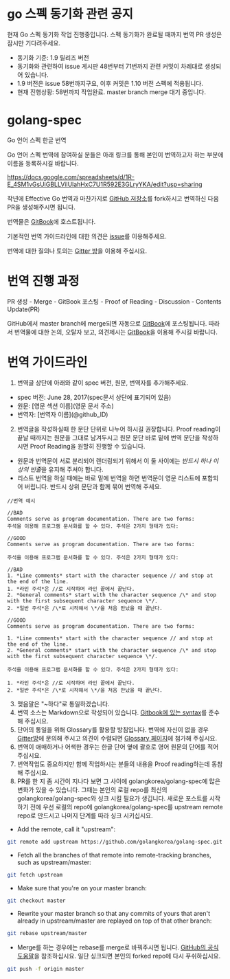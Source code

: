 # go 스펙 동기화 관련 공지
현재 Go 스펙 동기화 작업 진행중입니다. 스펙 동기화가 완료될 때까지 번역 PR 생성은 잠시만 기다려주세요. 

* 동기화 기준: 1.9 릴리즈 버전
* 동기화와 관련하여 issue 게시판 48번부터 71번까지 관련 커밋이 차례대로 생성되어 있습니다. 
* 1.9 버전은 issue 58번까지구요, 이후 커밋은 1.10 버전 스펙에 적용됩니다.
* 현재 진행상황: 58번까지 작업완료. master branch merge 대기 중입니다.

# golang-spec
Go 언어 스펙 한글 번역

Go 언어 스펙 번역에 참여하실 분들은 아래 링크를 통해 본인이 번역하고자 하는 부분에 이름을 등록하시길 바랍니다.

https://docs.google.com/spreadsheets/d/1R-E_4SM1vGsUiGBLLVilUlahHxC7U1R592E3GLryYKA/edit?usp=sharing

작년에 Effective Go 번역과 마찬가지로 [GitHub 저장소](
https://github.com/golangkorea/golang-spec)를 fork하시고 번역하신 다음 PR을 생성해주시면 됩니다.

번역물은 [GitBook](https://www.gitbook.com/book/gosudaweb/go-language-specification-in-korean/details)에 호스트됩니다.

기본적인 번역 가이드라인에 대한 의견은 [issue](https://github.com/golangkorea/golang-spec/issues/2)를 이용해주세요. 

번역에 대한 질의나 토의는 [Gitter 방](https://gitter.im/golang-korean-community/go-spec-in-korean?utm_source=share-link&utm_medium=link&utm_campaign=share-link)을 이용해 주십시요.

# 번역 진행 과정
PR 생성 - Merge - GitBook 포스팅 - Proof of Reading - Discussion - Contents Update(PR)

GitHub에서 master branch에 merge되면 자동으로 [GitBook](https://www.gitbook.com/book/gosudaweb/go-language-specification-in-korean/details)에 포스팅됩니다. 따라서 번역물에 대한 논의, 오탈자 보고, 의견제시는 [GitBook](https://www.gitbook.com/book/gosudaweb/go-language-specification-in-korean/details)을 이용해 주시길 바랍니다.

# 번역 가이드라인

1. 번역글 상단에 아래와 같이 spec 버전, 원문, 번역자를 추가해주세요.

* spec 버전: June 28, 2017(spec문서 상단에 표기되어 있음)
* 원문: \[영문 섹션 이름\]\(영문 문서 주소\)
* 번역자: \[번역자 이름\]\(@github_ID\)


2. 번역글을 작성하실때 한 문단 단위로 나누어 하시길 권장합니다. Proof reading이 끝날 때까지는 원문을 그대로 남겨두시고 원문 문단 바로 밑에 번역 문단을 작성하시면 Proof Reading을 원할히 진행할 수 있습니다.

* 원문과 번역문이 서로 분리되어 렌더링되기 위해서 이 둘 사이에는 *반드시 하나 이상의 빈줄*을 유지해 주셔야 합니다.
* 리스트 번역을 하실 때에는 바로 밑에 번역을 하면 번역문이 영문 리스트에 포함되어 버립니다. 반드시 상위 문단과 함께 묶어 번역해 주세요.

```
//번역 예시

//BAD
Comments serve as program documentation. There are two forms:
주석을 이용해 프로그램 문서화를 할 수 있다. 주석은 2가지 형태가 있다:

//GOOD
Comments serve as program documentation. There are two forms:

주석을 이용해 프로그램 문서화를 할 수 있다. 주석은 2가지 형태가 있다:

//BAD
1. *Line comments* start with the character sequence // and stop at the end of the line.
1. *라인 주석*은 //로 시작하며 라인 끝에서 끝난다.
2. *General comments* start with the character sequence /\* and stop with the first subsequent character sequence \*/.
2. *일반 주석*은 /\*로 시작해서 \*/을 처음 만났을 때 끝난다. 

//GOOD
Comments serve as program documentation. There are two forms:

1. *Line comments* start with the character sequence // and stop at the end of the line.
2. *General comments* start with the character sequence /\* and stop with the first subsequent character sequence \*/.

주석을 이용해 프로그램 문서화를 할 수 있다. 주석은 2가지 형태가 있다:

1. *라인 주석*은 //로 시작하며 라인 끝에서 끝난다.
2. *일반 주석*은 /\*로 시작해서 \*/을 처음 만났을 때 끝난다. 
```

3. 맺음말은 "~하다"로 통일하겠습니다.
4. 번역 소스는 Markdown으로 작성되어 있습니다. [Gitbook에 있는 syntax](https://toolchain.gitbook.com/syntax/markdown.html)를 준수해 주십시요.
5. 단어의 통일을 위해 Glossary를 활용할 방침입니다. 번역에 자신이 없을 경우 [Gitter방](https://gitter.im/golang-korean-community/go-spec-in-korean?utm_source=share-link&utm_medium=link&utm_campaign=share-link)에 문의해 주시고 의견이 수렴되면 [Glossary 페이지](https://github.com/golangkorea/golang-spec/blob/master/GLOSSARY.md)에 첨가해 주십시요.
6. 번역이 애매하거나 어색한 경우는 한글 단어 옆에 괄호로 영어 원문의 단어를 적어주십시요.
7. 번역작업도 중요하지만 함께 작업하시는 분들의 내용을 Proof reading하는데 동참해 주십시요.
8. PR를 한 지 좀 시간이 지나다 보면 그 사이에 golangkorea/golang-spec에 많은 변화가 있을 수 있습니다. 그때는 본인의 로컬 repo를 최신의 golangkorea/golang-spec와 싱크 시킬 필요가 생깁니다. 새로운 포스트를 시작하기 전에 우선 로컬의 repo에 golangkorea/golang-spec를 upstream remote repo로 만드시고 나머지 단계를 따라 싱크 시키십시요.

* Add the remote, call it "upstream":
```bash
git remote add upstream https://github.com/golangkorea/golang-spec.git
```

* Fetch all the branches of that remote into remote-tracking branches, such as upstream/master:
```bash
git fetch upstream
```

* Make sure that you're on your master branch:
```bash
git checkout master
```

* Rewrite your master branch so that any commits of yours that aren't already in upstream/master are replayed on top of that other branch:
```bash
git rebase upstream/master
```
* Merge를 하는 경우에는 rebase를 merge로 바꿔주시면 됩니다. [GitHub의 공식 도움말](https://help.github.com/articles/syncing-a-fork/)을 참조하십시요. 일단 싱크되면 본인의 forked repo에 다시 푸쉬하십시요.
```bash
git push -f origin master
```
